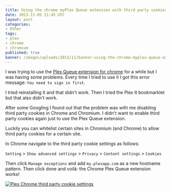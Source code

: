 ```yaml
---
title: Using the chrome myPlex Queue extension with third party cookies disabled
date: 2013-11-05 21:45 UTC
layout: post
categories:
- Other
tags:
- plex
- chrome
- chromium
published: true
banner: /images/uploads/2013/11/banner-using-the-chrome-myplex-queue-extension-with-third-party-cookies-disable.jpg
---
```

I was trying to use the [Plex Queue extension for chrome](https://chrome.google.com/webstore/detail/myplex-queue-extension/agmheakklldmclgmkfnncddgkiibboil)
for a while but I was having some problems. Every time I tried to use it I got
this error message: `You need to sign in first`.

I tried reinstalling it and that didn't work. Then I tried the Plex It
bookmarklet but that also didn't work.

After some Googling I found out that the problem was with me disabling third
party cookies in Chrome and Chromium. I didn't want to enable third party
cookies again just to use the Plex Queue extension.

Luckily you can whitelist certain sites in Chromium (and Chrome) to allow third
party cookies for a certain site.

In Chrome navigate to the third party cookie settings as follows:

`Setting` > `Show advanced settings` > `Privacy` > `Content settings` > `Cookies`

Then click `Manage exceptions` and add `my.plexapp.com` as a new hostname
pattern. Then click done and voilá: the Chrome Plex Queue extension works!

[![Plex Chrome third party cookie settings](/images/uploads/2013/11/plex-chrome-third-party-cookie-settings.jpg)](/images/uploads/2013/11/plex-chrome-third-party-cookie-settings.jpg)
